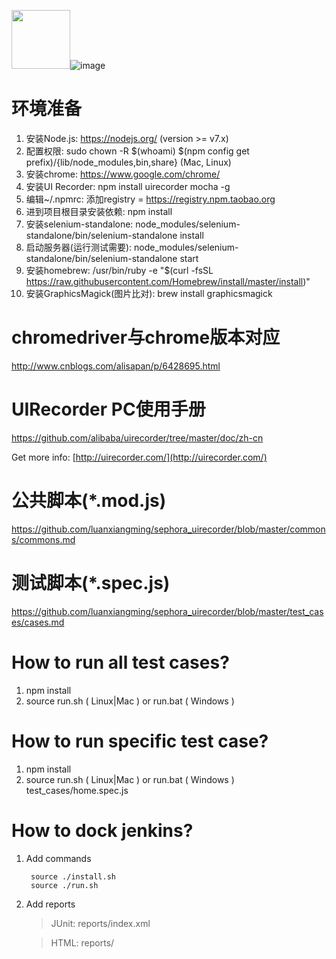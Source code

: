 <img src="https://timgsa.baidu.com/timg?image&quality=80&size=b9999_10000&sec=1524554414045&di=394a67c00d589c5b391781df40e4abd7&imgtype=0&src=http%3A%2F%2Fimgcache.dealmoon.com%2Fthumbimg.dealmoon.com%2Fdealmoon%2Ffb5%2Fc0a%2Fff9%2F0f220119ebb372f1f5f4460.jpg_300_0_13_ffb1.jpg" width="94" height="94" />![image](https://camo.githubusercontent.com/742fc8b623bbcfd2aa85322862c4db0061bb53fa/68747470733a2f2f7261772e6769746875622e636f6d2f616c69626162612f75697265636f726465722f6d61737465722f6c6f676f2e706e67) 


环境准备
================
1. 安装Node.js: https://nodejs.org/ (version >= v7.x)
2. 配置权限: sudo chown -R $(whoami) $(npm config get prefix)/{lib/node_modules,bin,share} (Mac, Linux)
3. 安装chrome: https://www.google.com/chrome/
4. 安装UI Recorder: npm install uirecorder mocha -g
5. 编辑~/.npmrc: 添加registry = https://registry.npm.taobao.org
6. 进到项目根目录安装依赖: npm install
7. 安装selenium-standalone: node_modules/selenium-standalone/bin/selenium-standalone install
8. 启动服务器(运行测试需要): node_modules/selenium-standalone/bin/selenium-standalone start
9. 安装homebrew: /usr/bin/ruby -e "$(curl -fsSL https://raw.githubusercontent.com/Homebrew/install/master/install)"
10. 安装GraphicsMagick(图片比对): brew install graphicsmagick

chromedriver与chrome版本对应
================
http://www.cnblogs.com/alisapan/p/6428695.html

UIRecorder PC使用手册
================

https://github.com/alibaba/uirecorder/tree/master/doc/zh-cn

Get more info: [http://uirecorder.com/](http://uirecorder.com/)


公共脚本(*.mod.js)
================
https://github.com/luanxiangming/sephora_uirecorder/blob/master/commons/commons.md

测试脚本(*.spec.js)
================
https://github.com/luanxiangming/sephora_uirecorder/blob/master/test_cases/cases.md


How to run all test cases?
================

1. npm install
2. source run.sh ( Linux|Mac ) or run.bat ( Windows )

How to run specific test case?
================

1. npm install
2. source run.sh ( Linux|Mac ) or run.bat ( Windows ) test_cases/home.spec.js


How to dock jenkins?
================

1. Add commands

        source ./install.sh
        source ./run.sh

2. Add reports

    > JUnit: reports/index.xml

    > HTML: reports/
